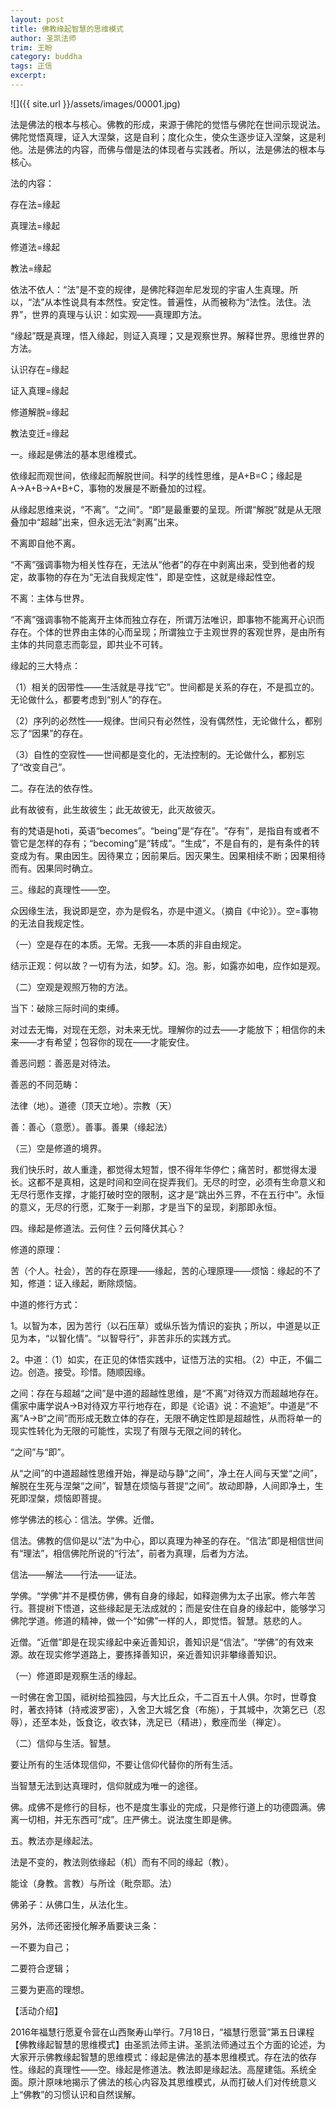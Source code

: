```yaml
---
layout: post
title: 佛教缘起智慧的思维模式
author: 圣凯法师
trim: 王盼
category: buddha
tags: 正信
excerpt:
---
```


![]({{ site.url }}/assets/images/00001.jpg)

法是佛法的根本与核心。佛教的形成，来源于佛陀的觉悟与佛陀在世间示现说法。佛陀觉悟真理，证入大涅槃，这是自利；度化众生，使众生逐步证入涅槃，这是利他。法是佛法的内容，而佛与僧是法的体现者与实践者。所以，法是佛法的根本与核心。

法的内容：

存在法=缘起

真理法=缘起

修道法=缘起

教法=缘起

依法不依人：“法”是不变的规律，是佛陀释迦牟尼发现的宇宙人生真理。所以，“法”从本性说具有本然性。安定性。普遍性，从而被称为“法性。法住。法界”，世界的真理与认识：如实观——真理即方法。

“缘起”既是真理，悟入缘起，则证入真理；又是观察世界。解释世界。思维世界的方法。

认识存在=缘起

证入真理=缘起

修道解脱=缘起

教法变迁=缘起

一。缘起是佛法的基本思维模式。

依缘起而观世间，依缘起而解脱世间。科学的线性思维，是A+B=C；缘起是A→A+B→A+B+C，事物的发展是不断叠加的过程。

从缘起思维来说，“不离”。“之间”。“即”是最重要的呈现。所谓“解脱”就是从无限叠加中“超越”出来，但永远无法“剥离”出来。

不离即自他不离。

“不离”强调事物为相关性存在，无法从“他者”的存在中剥离出来，受到他者的规定，故事物的存在为“无法自我规定性”，即是空性，这就是缘起性空。

不离：主体与世界。

“不离”强调事物不能离开主体而独立存在，所谓万法唯识，即事物不能离开心识而存在。个体的世界由主体的心而呈现；所谓独立于主观世界的客观世界，是由所有主体的共同意志而彰显，即共业不可转。

缘起的三大特点：

（1）相关的因带性——生活就是寻找“它”。世间都是关系的存在，不是孤立的。无论做什么，都要考虑到“别人”的存在。

（2）序列的必然性——规律。世间只有必然性，没有偶然性，无论做什么，都别忘了“因果”的存在。

（3）自性的空寂性——世间都是变化的，无法控制的。无论做什么，都别忘了“改变自己”。

二。存在法的依存性。

此有故彼有，此生故彼生；此无故彼无，此灭故彼灭。

有的梵语是hoti，英语“becomes”。“being”是“存在”。“存有”，是指自有或者不管它是怎样的存有；“becoming”是“转成”。“生成”，不是自有的，是有条件的转变成为有。果由因生。因待果立；因前果后。因灭果生。因果相续不断；因果相待而有。因果同时确立。

三。缘起的真理性——空。

众因缘生法，我说即是空，亦为是假名，亦是中道义。（摘自《中论》）。空=事物的无法自我规定性。

（一）空是存在的本质。无常。无我——本质的非自由规定。

结示正观：何以故？一切有为法，如梦。幻。泡。影，如露亦如电，应作如是观。

（二）空观是观照万物的方法。

当下：破除三际时间的束缚。

对过去无悔，对现在无怨，对未来无忧。理解你的过去——才能放下；相信你的未来——才有希望；包容你的现在——才能安住。

善恶问题：善恶是对待法。

善恶的不同范畴：

法律（地）。道德（顶天立地）。宗教（天）

善：善心（意愿）。善事。善果（缘起法）

（三）空是修道的境界。

我们快乐时，故人重逢，都觉得太短暂，恨不得年华停伫；痛苦时，都觉得太漫长。这都不是真相，这是时间和空间在捉弄我们。无尽的时空，必须有生命意义和无尽行愿作支撑，才能打破时空的限制，这才是“跳出外三界，不在五行中”。永恒的意义，无尽的行愿，汇聚于一刹那，才是当下的呈现，刹那即永恒。

四。缘起是修道法。云何住？云何降伏其心？

修道的原理：

苦（个人。社会），苦的存在原理——缘起，苦的心理原理——烦恼：缘起的不了知，修道：证入缘起，断除烦恼。

中道的修行方式：

1。以智为本，因为苦行（以石压草）或纵乐皆为情识的妄执；所以，中道是以正见为本，“以智化情”。“以智导行”，非苦非乐的实践方式。

2。中道：（1）如实，在正见的体悟实践中，证悟万法的实相。（2）中正，不偏二边。创造。接受。珍惜。随顺因缘。

之间：存在与超越“之间”是中道的超越性思维，是“不离”对待双方而超越地存在。儒家中庸学说A→B对待双方平行地存在，即是《论语》说：不逾矩”。中道是“不离”A→B“之间”而形成无数立体的存在，无限不确定性即是超越性，从而将单一的现实性转化为无限的可能性，实现了有限与无限之间的转化。

“之间”与“即”。

从“之间”的中道超越性思维开始，禅是动与静“之间”，净土在人间与天堂“之间”，解脱在生死与涅槃“之间”，智慧在烦恼与菩提“之间”。故动即静，人间即净土，生死即涅槃，烦恼即菩提。

修学佛法的核心：信法。学佛。近僧。

信法。佛教的信仰是以“法”为中心，即以真理为神圣的存在。“信法”即是相信世间有“理法”，相信佛陀所说的“行法”，前者为真理，后者为方法。

信法——解法——行法——证法。

学佛。“学佛”并不是模仿佛，佛有自身的缘起，如释迦佛为太子出家。修六年苦行。菩提树下悟道，这些缘起是无法成就的；而是安住在自身的缘起中，能够学习佛陀学道。修道的精神，做一个“如佛”一样的人，即觉悟。智慧。慈悲的人。

近僧。“近僧”即是在现实缘起中亲近善知识，善知识是“信法”。“学佛”的有效来源。故在现实修学道路上，要拣择善知识，亲近善知识非攀缘善知识。

（一）修道即是观察生活的缘起。

一时佛在舍卫国，祗树给孤独园，与大比丘众，千二百五十人俱。尔时，世尊食时，著衣持钵（持戒波罗密），入舍卫大城乞食（布施），于其城中，次第乞已（忍辱），还至本处，饭食讫，收衣钵，洗足已（精进），敷座而坐（禅定）。

（二）信仰与生活。智慧。

要让所有的生活体现信仰，不要让信仰代替你的所有生活。

当智慧无法到达真理时，信仰就成为唯一的途径。

佛。成佛不是修行的目标，也不是度生事业的完成，只是修行道上的功德圆满。佛离一切相，并无东西可“成”。庄严佛土。说法度生即是佛。

五。教法亦是缘起法。

法是不变的，教法则依缘起（机）而有不同的缘起（教）。

能诠（身教。言教）与所诠（毗奈耶。法）

佛弟子：从佛口生，从法化生。

另外，法师还密授化解矛盾要诀三条：

一不要为自己；

二要符合逻辑；

三要为更高的理想。

【活动介绍】

2016年福慧行愿夏令营在山西聚寿山举行。7月18日，“福慧行愿营”第五日课程【佛教缘起智慧的思维模式】由圣凯法师主讲。圣凯法师通过五个方面的论述，为大家开示佛教缘起智慧的思维模式：缘起是佛法的基本思维模式。存在法的依存性。缘起的真理性——空。缘起是修道法。教法即是缘起法。高屋建瓴。系统全面。原汁原味地揭示了佛法的核心内容及其思维模式，从而打破人们对传统意义上“佛教”的习惯认识和自然误解。
